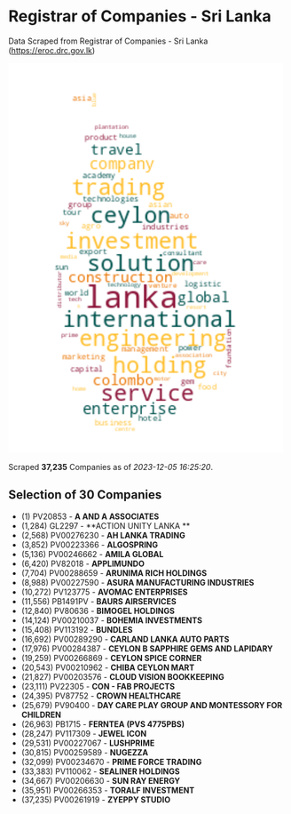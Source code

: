 # Registrar of Companies - Sri Lanka

Data Scraped from Registrar of Companies - Sri Lanka (https://eroc.drc.gov.lk)

![word-cloud](data/word_cloud.png)

Scraped **37,235** Companies as of *2023-12-05 16:25:20*.


## Selection of 30 Companies

* (1) PV20853 - **A AND A ASSOCIATES**
* (1,284) GL2297 - **ACTION UNITY LANKA **
* (2,568) PV00276230 - **AH LANKA TRADING**
* (3,852) PV00223366 - **ALGOSPRING**
* (5,136) PV00246662 - **AMILA GLOBAL**
* (6,420) PV82018 - **APPLIMUNDO**
* (7,704) PV00288659 - **ARUNIMA RICH HOLDINGS**
* (8,988) PV00227590 - **ASURA MANUFACTURING INDUSTRIES**
* (10,272) PV123775 - **AVOMAC ENTERPRISES**
* (11,556) PB1491PV - **BAURS AIRSERVICES**
* (12,840) PV80636 - **BIMOGEL HOLDINGS**
* (14,124) PV00210037 - **BOHEMIA INVESTMENTS**
* (15,408) PV113192 - **BUNDLES**
* (16,692) PV00289290 - **CARLAND LANKA AUTO PARTS**
* (17,976) PV00284387 - **CEYLON B SAPPHIRE  GEMS AND LAPIDARY**
* (19,259) PV00266869 - **CEYLON SPICE CORNER**
* (20,543) PV00210962 - **CHIBA CEYLON MART**
* (21,827) PV00203576 - **CLOUD VISION BOOKKEEPING**
* (23,111) PV22305 - **CON - FAB PROJECTS**
* (24,395) PV87752 - **CROWN HEALTHCARE**
* (25,679) PV90400 - **DAY CARE PLAY GROUP AND MONTESSORY FOR CHILDREN**
* (26,963) PB1715 - **FERNTEA  (PVS 4775PBS)**
* (28,247) PV117309 - **JEWEL ICON**
* (29,531) PV00227067 - **LUSHPRIME**
* (30,815) PV00259589 - **NUGEZZA**
* (32,099) PV00234670 - **PRIME FORCE TRADING**
* (33,383) PV110062 - **SEALINER HOLDINGS**
* (34,667) PV00206630 - **SUN RAY ENERGY**
* (35,951) PV00266353 - **TORALF INVESTMENT**
* (37,235) PV00261919 - **ZYEPPY STUDIO**